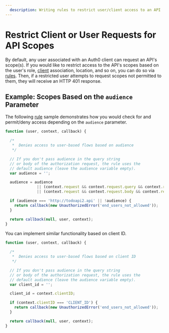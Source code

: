 ```yaml
---
  description: Writing rules to restrict user/client access to an API
---
```


# Restrict Client or User Requests for API Scopes

By default, any user associated with an Auth0 client can request an API's scope(s). If you would like to restrict access to the API's scopes based on the user's role, [client](/clients) association, location, and so on, you can do so via [rules](/rules). Then, if a restricted user attempts to request scopes not permitted to them, they will receive an HTTP 401 response.

## Example: Scopes Based on the `audience` Parameter

The following [rule](/rules) sample demonstrates how you would check for and permit/deny access depending on the `audience` parameter.

```js
function (user, context, callback) {

  /*
   *  Denies access to user-based flows based on audience
   */

  // If you don't pass audience in the query string
  // or body of the authorization request, the rule uses the
  // default audience (leave the audience variable empty).
  var audience = '';

  audience = audience
              || (context.request && context.request.query && context.request.query.audience)
              || (context.request && context.request.body && context.request.body.audience);

  if (audience === 'http://todoapi2.api' || !audience) {
    return callback(new UnauthorizedError('end_users_not_allowed'));
  }

  return callback(null, user, context);
}
```

You can implement similar functionality based on client ID.

```js
function (user, context, callback) {

  /*
   *  Denies access to user-based flows based on client ID
   */

  // If you don't pass audience in the query string
  // or body of the authorization request, the rule uses the
  // default audience (leave the audience variable empty).
  var client_id = '';

  client_id = context.clientID;

  if (context.clientID === 'CLIENT_ID') {
    return callback(new UnauthorizedError('end_users_not_allowed'));
  }

  return callback(null, user, context);
}
```
